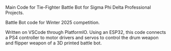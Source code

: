 Main Code for Tie-Fighter Battle Bot for Sigma Phi Delta Professional Projects. 

Battle Bot code for Winter 2025 competition. 

Written on VSCode through PlatformIO. Using an ESP32, this code connects a PS4 controller to motor drivers and servos to control the drum weapon and flipper weapon of a 3D printed battle bot. 

